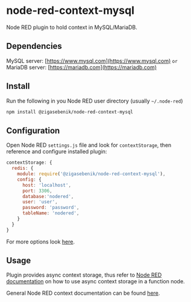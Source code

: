 # node-red-context-mysql

Node RED plugin to hold context in MySQL/MariaDB.

## Dependencies

MySQL server: [https://www.mysql.com](https://www.mysql.com) `or` MariaDB server: [https://mariadb.com](https://mariadb.com)

## Install

Run the following in you Node RED user directory (usually `~/.node-red`)

```bash
npm install @zigasebenik/node-red-context-mysql
```

## Configuration

Open Node RED `settings.js` file and look for `contextStorage`, then reference and configure installed plugin:

```js
contextStorage: {
  redis: {
    module: require('@zigasebenik/node-red-context-mysql'),
    config: {
      host: 'localhost',
      port: 3306,
      database:'nodered',
      user: 'user',
      password: 'password',
      tableName: 'nodered',
    }
  }
}
```

For more options look [here](https://github.com/sidorares/node-mysql2/blob/master/typings/mysql/lib/Connection.d.ts#L82-L329).

## Usage

Plugin provides async context storage, thus refer to [Node RED documentation](https://nodered.org/docs/user-guide/writing-functions#asynchronous-context-access) on how to use async context storage in a function node.

General Node RED context documentation can be found [here](https://nodered.org/docs/user-guide/context).
